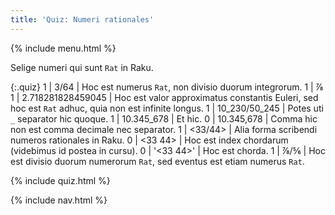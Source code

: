 ```yaml
---
title: 'Quiz: Numeri rationales'
---
```


{% include menu.html %}

Selige numeri qui sunt `Rat` in Raku.

<!--0 | ↉ | Hoc est numerus `Int`, et eius valor est `0`.-->

{:.quiz}
1 | 3/64 | Hoc est numerus `Rat`, non divisio duorum integrorum.
1 | ⅞
1 | 2.718281828459045 | Hoc est valor approximatus constantis Euleri, sed hoc est `Rat` adhuc, quia non est infinite longus.
1 | 10_230/50_245 | Potes uti `_` separator hic quoque.
1 | 10.345_678 | Et hic.
0 | 10.345,678 | Comma hic non est comma decimale nec separator.
1 | <33/44> | Alia forma scribendi numeros rationales in Raku.
0 | <33 44> | Hoc est index chordarum (videbimus id postea in cursu).
0 | &apos;<33 44>&apos; | Hoc est chorda.
1 | ⅞/⅚ | Hoc est divisio duorum numerorum `Rat`, sed eventus est etiam numerus `Rat`.

{% include quiz.html %}

{% include nav.html %}